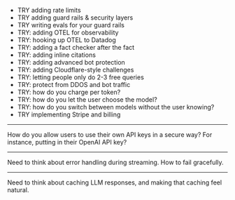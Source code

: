 - TRY adding rate limits
- TRY adding guard rails & security layers
- TRY writing evals for your guard rails
- TRY: adding OTEL for observability
- TRY: hooking up OTEL to Datadog
- TRY: adding a fact checker after the fact
- TRY: adding inline citations
- TRY: adding advanced bot protection
- TRY: adding Cloudflare-style challenges
- TRY: letting people only do 2-3 free queries
- TRY: protect from DDOS and bot traffic
- TRY: how do you charge per token?
- TRY: how do you let the user choose the model?
- TRY: how do you switch between models without the user knowing?
- TRY implementing Stripe and billing

---

How do you allow users to use their own API keys in a secure way? For instance, putting in their OpenAI API key?

---

Need to think about error handling during streaming. How to fail gracefully.

---

Need to think about caching LLM responses, and making that caching feel natural.
